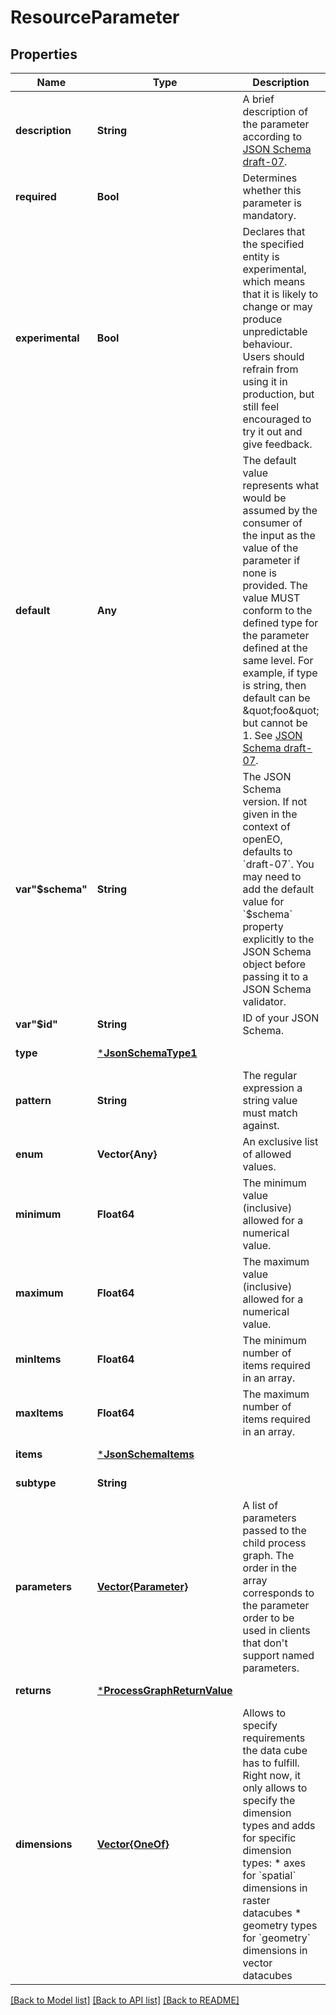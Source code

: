# ResourceParameter


## Properties
Name | Type | Description | Notes
------------ | ------------- | ------------- | -------------
**description** | **String** | A brief description of the parameter according to [JSON Schema draft-07](https://json-schema.org/draft-07/json-schema-validation.html#rfc.section.10.1). | [default to nothing]
**required** | **Bool** | Determines whether this parameter is mandatory. | [optional] [default to false]
**experimental** | **Bool** | Declares that the specified entity is experimental, which means that it is likely to change or may produce unpredictable behaviour. Users should refrain from using it in production, but still feel encouraged to try it out and give feedback. | [optional] [default to false]
**default** | **Any** | The default value represents what would be assumed by the consumer of the input as the value of the parameter if none is provided. The value MUST conform to the defined type for the parameter defined at the same level. For example, if type is string, then default can be \&quot;foo\&quot; but cannot be 1. See [JSON Schema draft-07](https://json-schema.org/draft-07/json-schema-validation.html#rfc.section.10.2). | [optional] [default to nothing]
**var&quot;$schema&quot;** | **String** | The JSON Schema version. If not given in the context of openEO, defaults to &#x60;draft-07&#x60;.  You may need to add the default value for &#x60;$schema&#x60; property explicitly to the JSON Schema object before passing it to a JSON Schema validator. | [optional] [default to "http://json-schema.org/draft-07/schema#"]
**var&quot;$id&quot;** | **String** | ID of your JSON Schema. | [optional] [default to nothing]
**type** | [***JsonSchemaType1**](JsonSchemaType1.md) |  | [optional] [default to nothing]
**pattern** | **String** | The regular expression a string value must match against. | [optional] [default to nothing]
**enum** | **Vector{Any}** | An exclusive list of allowed values. | [optional] [default to nothing]
**minimum** | **Float64** | The minimum value (inclusive) allowed for a numerical value. | [optional] [default to nothing]
**maximum** | **Float64** | The maximum value (inclusive) allowed for a numerical value. | [optional] [default to nothing]
**minItems** | **Float64** | The minimum number of items required in an array. | [optional] [default to 0]
**maxItems** | **Float64** | The maximum number of items required in an array. | [optional] [default to nothing]
**items** | [***JsonSchemaItems**](JsonSchemaItems.md) |  | [optional] [default to nothing]
**subtype** | **String** |  | [optional] [default to nothing]
**parameters** | [**Vector{Parameter}**](Parameter.md) | A list of parameters passed to the child process graph.  The order in the array corresponds to the parameter order to be used in clients that don&#39;t support named parameters. | [optional] [default to nothing]
**returns** | [***ProcessGraphReturnValue**](ProcessGraphReturnValue.md) |  | [optional] [default to nothing]
**dimensions** | [**Vector{OneOf}**](OneOf.md) | Allows to specify requirements the data cube has to fulfill. Right now, it only allows to specify the dimension types and  adds for specific dimension types: * axes for &#x60;spatial&#x60; dimensions in raster datacubes * geometry types for &#x60;geometry&#x60; dimensions in vector datacubes | [optional] [default to nothing]


[[Back to Model list]](../README.md#models) [[Back to API list]](../README.md#api-endpoints) [[Back to README]](../README.md)


